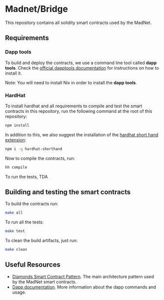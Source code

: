 # Madnet/Bridge

This repository contains all solidity smart contracts used by the MadNet.

## Requirements

### Dapp tools

To build and deploy the contracts, we use a command line tool called **dapp
tools**. Check the [official dapptools
documentation](https://github.com/dapphub/dapptools#installation) for
instructions on how to install it.

Note: You will need to install Nix in order to install the **dapp tools**.

### HardHat

To install hardhat and all requirements to compile and test the smart contracts in this repository,
run the following command at the root of this repository:

```bash
npm install
```

In addition to this, we also suggest the installation of the [hardhat short hand
extension](https://hardhat.org/guides/shorthand.html):

```bash
npm i -g hardhat-shorthand
```

Now to compile the contracts, run:

```bash
hh compile
```

To run the tests, TDA

## Building and testing the smart contracts

To build the contracts run:

```bash
make all
```

To run all the tests:

```bash
make test
```

To clean the build artifacts, just run:

```bash
make clean
```

## Useful Resources

- [Diamonds Smart Contract Pattern](https://eips.ethereum.org/EIPS/eip-2535).
  The main architecture pattern used by the MadNet smart contracts.
- [Dapp
  documentation](https://github.com/dapphub/dapptools/tree/master/src/dapp).
  More information about the dapp commands and usage.
